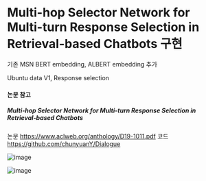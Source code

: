 # Multi-hop Selector Network for Multi-turn Response Selection in Retrieval-based Chatbots 구현
기존 MSN BERT embedding, ALBERT embedding 추가

Ubuntu data V1, Response selection

#### 논문 참고
##### Multi-hop Selector Network for Multi-turn Response Selection in Retrieval-based Chatbots
논문 https://www.aclweb.org/anthology/D19-1011.pdf
코드 https://github.com/chunyuanY/Dialogue

![image](https://user-images.githubusercontent.com/32722198/97414895-e4fb9f00-1947-11eb-838a-be386be4f329.png)



![image](https://user-images.githubusercontent.com/32722198/97415073-1d9b7880-1948-11eb-8f69-d3b5554037a5.png)
